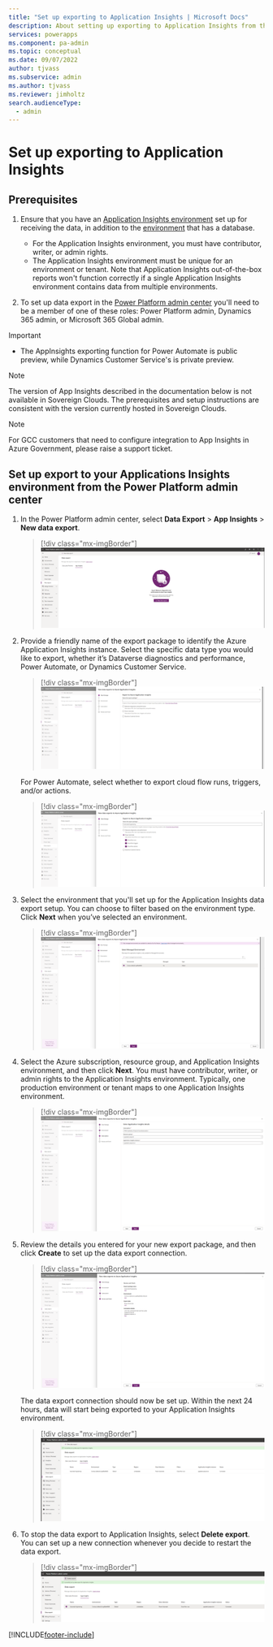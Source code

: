 ```yaml
---
title: "Set up exporting to Application Insights | Microsoft Docs"
description: About setting up exporting to Application Insights from the Power Platform admin center
services: powerapps
ms.component: pa-admin
ms.topic: conceptual
ms.date: 09/07/2022
author: tjvass
ms.subservice: admin
ms.author: tjvass
ms.reviewer: jimholtz
search.audienceType: 
  - admin
---
```

# Set up exporting to Application Insights 

## Prerequisites

1. Ensure that you have an [Application Insights environment](/azure/azure-monitor/app/create-workspace-resource) set up for receiving the data, in addition to the [environment](environments-overview.md) that has a database. 
   - For the Application Insights environment, you must have contributor, writer, or admin rights.
   - The Application Insights environment must be unique for an environment or tenant. Note that Application Insights out-of-the-box reports won't function correctly if a single Application Insights environment contains data from multiple environments.

2. To set up data export in the [Power Platform admin center](https://admin.powerplatform.microsoft.com/) you'll need to be a member of one of these roles: Power Platform admin, Dynamics 365 admin, or Microsoft 365 Global admin.

  > [!IMPORTANT] 
  > - The AppInsights exporting function for Power Automate is public preview, while Dynamics Customer Service's is private preview.

  > [!NOTE]
  > The version of App Insights described in the documentation below is not available in Sovereign Clouds. The prerequisites and setup instructions are consistent with the version currently hosted in Sovereign Clouds.

  > [!NOTE]
  > For GCC customers that need to configure integration to App Insights in Azure Government, please raise a support ticket.


## Set up export to your Applications Insights environment from the Power Platform admin center

1. In the Power Platform admin center, select **Data Export** > **App Insights** > **New data export**.

   > [!div class="mx-imgBorder"] 
   > ![Data export.](media/Step1_AppInsights.png "Data export")

2. Provide a friendly name of the export package to identify the Azure Application Insights instance. Select the specific data type you would like to export, whether it’s Dataverse diagnostics and performance, Power Automate, or Dynamics Customer Service.

   > [!div class="mx-imgBorder"] 
   > ![Data export to Application Insights.](media/Step2_AppInsights.png "Data export to Application Insights")

   For Power Automate, select whether to export cloud flow runs, triggers, and/or actions.
   > [!div class="mx-imgBorder"] 
   > ![Automate options.](media/Step2b_appinsights.png "Automate options")

3. Select the environment that you'll set up for the Application Insights data export setup. You can choose to filter based on the environment type. Click **Next** when you’ve selected an environment. 

   > [!div class="mx-imgBorder"] 
   > ![Select an environment type.](media/Step3_AppInsights.png "Select an environment type")

4. Select the Azure subscription, resource group, and Application Insights environment, and then click **Next**. You must have contributor, writer, or admin rights to the Application Insights environment. Typically, one production environment or tenant maps to one Application Insights environment. 

   > [!div class="mx-imgBorder"] 
   > ![Data export Application Insights details.](media/Step4_AppInsights.png "Data export Application Insights details")

5. Review the details you entered for your new export package, and then click **Create** to set up the data export connection. 

   > [!div class="mx-imgBorder"] 
   > ![Create data export.](media/Step5_AppInsights.png "Create data export")

   The data export connection should now be set up. Within the next 24 hours, data will start being exported to your Application Insights environment.

   > [!div class="mx-imgBorder"] 
   > ![Data export success.](media/Step5a_AppInsights.png "Data export success")

6. To stop the data export to Application Insights, select **Delete export**. You can set up a new connection whenever you decide to restart the data export.

   > [!div class="mx-imgBorder"] 
   > ![Delete export.](media/Step6_AppInsights.png "Delete export")



[!INCLUDE[footer-include](../includes/footer-banner.md)]
